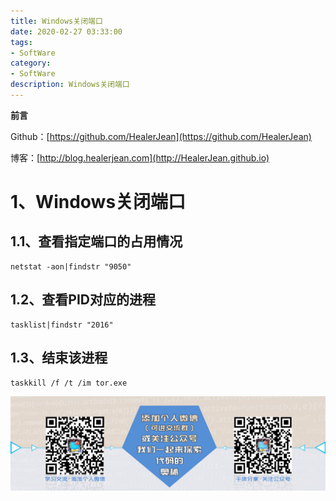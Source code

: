 ```yaml
---
title: Windows关闭端口
date: 2020-02-27 03:33:00
tags: 
- SoftWare
category: 
- SoftWare
description: Windows关闭端口
---
```


**前言**     

 Github：[https://github.com/HealerJean](https://github.com/HealerJean)         

 博客：[http://blog.healerjean.com](http://HealerJean.github.io)          



# 1、Windows关闭端口

## 1.1、查看指定端口的占用情况

```
netstat -aon|findstr "9050"
```

## 1.2、查看PID对应的进程

```
tasklist|findstr "2016"
```

## 1.3、结束该进程

```
taskkill /f /t /im tor.exe
```



![ContactAuthor](https://raw.githubusercontent.com/HealerJean/HealerJean.github.io/master/assets/img/artical_bottom.jpg)





<link rel="stylesheet" href="https://unpkg.com/gitalk/dist/gitalk.css">

<script src="https://unpkg.com/gitalk@latest/dist/gitalk.min.js"></script> 
<div id="gitalk-container"></div>    
 <script type="text/javascript">
    var gitalk = new Gitalk({
		clientID: `1d164cd85549874d0e3a`,
		clientSecret: `527c3d223d1e6608953e835b547061037d140355`,
		repo: `HealerJean.github.io`,
		owner: 'HealerJean',
		admin: ['HealerJean'],
		id: 'fRW6mxKivVlpu5En',
    });
    gitalk.render('gitalk-container');
</script> 

